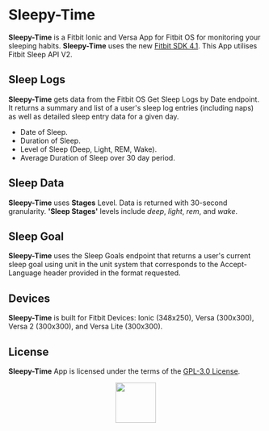 # Sleepy-Time
**Sleepy-Time** is a Fitbit Ionic and Versa App for Fitbit OS for monitoring your sleeping habits. **Sleepy-Time** uses the new [Fitbit SDK 4.1](https://github.com/Fitbit). This App utilises Fitbit Sleep API V2.

## Sleep Logs
**Sleepy-Time** gets data from the Fitbit OS Get Sleep Logs by Date endpoint. It returns a summary and list of a user's sleep log entries (including naps) as well as detailed sleep entry data for a given day.

* Date of Sleep.
* Duration of Sleep.
* Level of Sleep (Deep, Light, REM, Wake).
* Average Duration of Sleep over 30 day period.

## Sleep Data
**Sleepy-Time** uses **Stages** Level. Data is returned with 30-second granularity. **'Sleep Stages'** levels include *deep*, *light*, *rem*, and *wake*.

## Sleep Goal
**Sleepy-Time** uses the Sleep Goals endpoint that returns a user's current sleep goal using unit in the unit system that corresponds to the Accept-Language header provided in the format requested.

## Devices
**Sleepy-Time** is built for Fitbit Devices: Ionic (348x250), Versa (300x300), Versa 2 (300x300), and Versa Lite (300x300).

## License
**Sleepy-Time** App is licensed under the terms of the [GPL-3.0 License](/LICENSE). 

<p align="middle">
<img width="80" height="80" src=./resources/icon.png>
</p>
